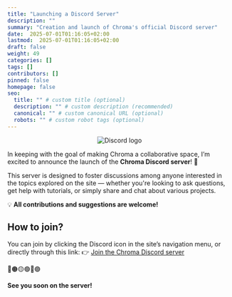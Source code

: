 ```yaml
---
title: "Launching a Discord Server"
description: ""
summary: "Creation and launch of Chroma's official Discord server"
date:  2025-07-01T01:16:05+02:00
lastmod:  2025-07-01T01:16:05+02:00
draft: false
weight: 49
categories: []
tags: []
contributors: []
pinned: false
homepage: false
seo:
  title: "" # custom title (optional)
  description: "" # custom description (recommended)
  canonical: "" # custom canonical URL (optional)
  robots: "" # custom robot tags (optional)
---
```


<p align="center">
    <img src="/chroma/images/discord.jpg" alt="Discord logo" class="w-full h-auto" />
    </br>
</p>

In keeping with the goal of making Chroma a collaborative space, I’m excited to announce the launch of the **Chroma Discord server**! :tada:

This server is designed to foster discussions among anyone interested in the topics explored on the site — whether you're looking to ask questions, get help with tutorials, or simply share and chat about various projects.

💡 **All contributions and suggestions are welcome!**

## How to join?

You can join by clicking the Discord icon in the site’s navigation menu, or directly through this link:
:point_right: [Join the Chroma Discord server](https://discord.gg/CwP7xzzsds)

🔴🟠🟡🟢🔵🟣

**See you soon on the server!**
